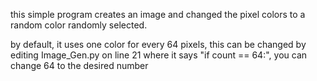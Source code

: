 this simple program creates an image and changed the pixel colors to a random color randomly selected.

by default, it uses one color for every 64 pixels, this can be changed by editing Image_Gen.py on line 21 where it says "if count == 64:", you can change 64 to the desired number
